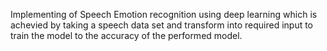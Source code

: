 Implementing of Speech Emotion recognition using deep learning which is achevied by taking a speech data set
and transform into required input to train the model to the accuracy of the performed model.
